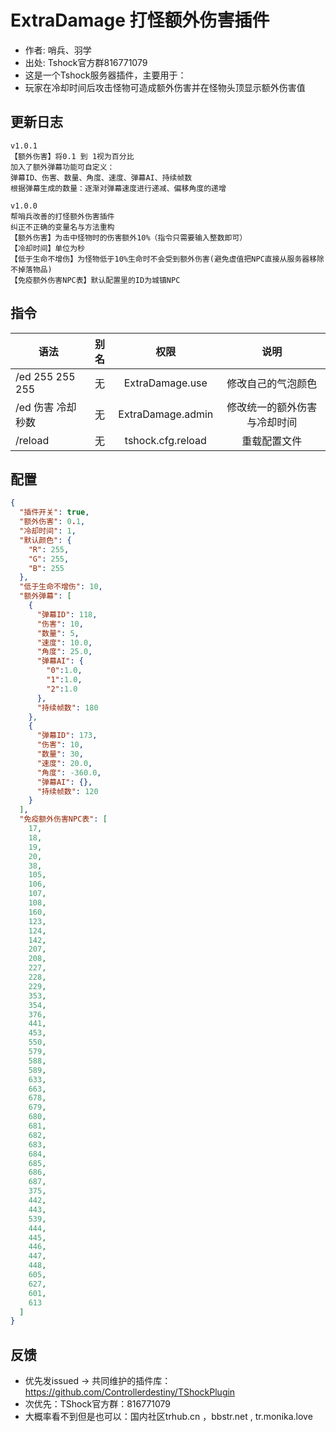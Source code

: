 # ExtraDamage 打怪额外伤害插件

- 作者: 哨兵、羽学
- 出处: Tshock官方群816771079
- 这是一个Tshock服务器插件，主要用于：
- 玩家在冷却时间后攻击怪物可造成额外伤害并在怪物头顶显示额外伤害值

## 更新日志

```
v1.0.1
【额外伤害】将0.1 到 1视为百分比
加入了额外弹幕功能可自定义：
弹幕ID、伤害、数量、角度、速度、弹幕AI、持续帧数
根据弹幕生成的数量：逐渐对弹幕速度进行递减、偏移角度的递增

v1.0.0
帮哨兵改善的打怪额外伤害插件
纠正不正确的变量名与方法重构
【额外伤害】为击中怪物时的伤害额外10%（指令只需要输入整数即可）
【冷却时间】单位为秒
【低于生命不增伤】为怪物低于10%生命时不会受到额外伤害(避免虚值把NPC直接从服务器移除不掉落物品)
【免疫额外伤害NPC表】默认配置里的ID为城镇NPC
```

## 指令

| 语法                             | 别名  |       权限       |                   说明                   |
| -------------------------------- | :---: | :--------------: | :--------------------------------------: |
| /ed 255 255 255 | 无 |   ExtraDamage.use    |    修改自己的气泡颜色    |
| /ed 伤害 冷却秒数 | 无 |   ExtraDamage.admin    |    修改统一的额外伤害与冷却时间   |
| /reload  | 无 |   tshock.cfg.reload    |    重载配置文件    |

## 配置

```json
{
  "插件开关": true,
  "额外伤害": 0.1,
  "冷却时间": 1,
  "默认颜色": {
    "R": 255,
    "G": 255,
    "B": 255
  },
  "低于生命不增伤": 10,
  "额外弹幕": [
    {
      "弹幕ID": 118,
      "伤害": 10,
      "数量": 5,
      "速度": 10.0,
      "角度": 25.0,
      "弹幕AI": {
        "0":1.0,
        "1":1.0,
        "2":1.0
      },
      "持续帧数": 180
    },
    {
      "弹幕ID": 173,
      "伤害": 10,
      "数量": 30,
      "速度": 20.0,
      "角度": -360.0,
      "弹幕AI": {},
      "持续帧数": 120
    }
  ],
  "免疫额外伤害NPC表": [
    17,
    18,
    19,
    20,
    38,
    105,
    106,
    107,
    108,
    160,
    123,
    124,
    142,
    207,
    208,
    227,
    228,
    229,
    353,
    354,
    376,
    441,
    453,
    550,
    579,
    588,
    589,
    633,
    663,
    678,
    679,
    680,
    681,
    682,
    683,
    684,
    685,
    686,
    687,
    375,
    442,
    443,
    539,
    444,
    445,
    446,
    447,
    448,
    605,
    627,
    601,
    613
  ]
}
```
## 反馈
- 优先发issued -> 共同维护的插件库：https://github.com/Controllerdestiny/TShockPlugin
- 次优先：TShock官方群：816771079
- 大概率看不到但是也可以：国内社区trhub.cn ，bbstr.net , tr.monika.love